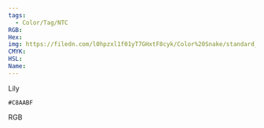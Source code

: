 ```yaml
---
tags:
  - Color/Tag/NTC
RGB:
Hex:
img: https://filedn.com/l0hpzxl1f01yT7GHxtF8cyk/Color%20Snake/standard_csv_to_svg/%23/C8AABF.svg
CMYK:
HSL:
Name:
---
```

Lily
```palette
#C8AABF
```
RGB
